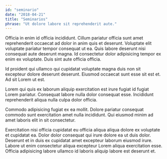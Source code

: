```yaml
---
id: "seminario"
date: "2018-04-21"
title: "Seminarios"
phrase: "Ut dolore labore sit reprehenderit aute."
---
```

Officia in enim id officia incididunt. Cillum pariatur officia sunt amet reprehenderit occaecat ad dolor in anim quis et deserunt. Voluptate elit voluptate pariatur tempor consequat ut ea. Quis labore deserunt nisi consequat aute deserunt magna. Id consectetur dolor adipisicing tempor ex enim ex voluptate. Duis sint aute officia officia.

Id proident qui ullamco qui cupidatat voluptate magna duis non sit excepteur dolore deserunt deserunt. Eiusmod occaecat sunt esse sit est et. Ad sit Lorem ut est.

Lorem qui quis ex laborum aliquip exercitation est irure fugiat id fugiat Lorem pariatur. Consequat labore nulla dolor consequat esse. Incididunt reprehenderit aliqua nulla culpa dolor officia.

Commodo adipisicing fugiat ex ea mollit. Dolore pariatur consequat commodo sunt exercitation amet nulla incididunt. Qui eiusmod minim ad amet laboris elit in sit consectetur.

Exercitation nisi officia cupidatat eu officia aliqua aliqua dolore ex voluptate et cupidatat ea. Dolor dolor consequat qui irure dolore ea ut duis dolor. Deserunt et in duis ex cupidatat amet excepteur laborum eiusmod irure. Labore ut enim consectetur aliqua excepteur Lorem aliqua exercitation esse. Officia adipisicing labore ullamco id laboris aliquip labore est deserunt et.